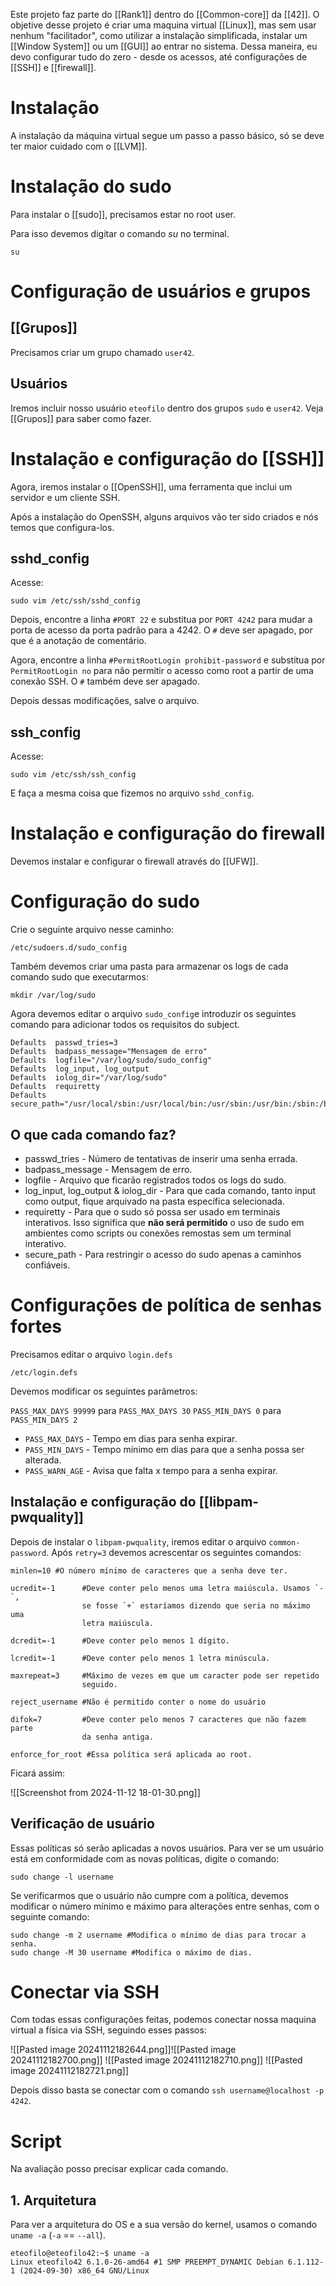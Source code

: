 Este projeto faz parte do [[Rank1]] dentro do [[Common-core]] da [[42]].
O objetive desse projeto é criar uma maquina virtual [[Linux]], mas sem usar nenhum "facilitador", como utilizar a instalação simplificada, instalar um [[Window System]] ou um [[GUI]] ao entrar no sistema. Dessa maneira, eu devo configurar tudo do zero - desde os acessos, até configurações de [[SSH]] e [[firewall]].

# Instalação
A instalação da máquina virtual segue um passo a passo básico, só se deve ter maior cuidado com o [[LVM]].

# Instalação do sudo
Para instalar o [[sudo]], precisamos estar no root user. 

Para isso devemos digitar o comando *su* no terminal. 

```
su
```

# Configuração de usuários e grupos

## [[Grupos]]
Precisamos criar um grupo chamado `user42`.

## Usuários
Iremos incluir nosso usuário `eteofilo` dentro dos grupos `sudo` e `user42`. Veja [[Grupos]] para saber como fazer.

# Instalação e configuração do [[SSH]]
Agora, iremos instalar o [[OpenSSH]], uma ferramenta que inclui um servidor e um cliente SSH.

Após a instalação do OpenSSH, alguns arquivos vão ter sido criados e nós temos que configura-los.

## sshd_config
Acesse:

```
sudo vim /etc/ssh/sshd_config
```

Depois, encontre a linha `#PORT 22` e substitua por `PORT 4242` para mudar a porta de acesso da porta padrão para a 4242. O `#` deve ser apagado, por que é a anotação de comentário.

Agora, encontre a linha `#PermitRootLogin prohibit-password` e substitua por `PermitRootLogin no` para não permitir o acesso como root a partir de uma conexão SSH. O `#` também deve ser apagado.

Depois dessas modificações, salve o arquivo.

## ssh_config
Acesse:

```
sudo vim /etc/ssh/ssh_config
```

E faça a mesma coisa que fizemos no arquivo `sshd_config`.

# Instalação e configuração do firewall
Devemos instalar e configurar o firewall através do [[UFW]].

# Configuração do sudo
Crie o seguinte arquivo nesse caminho:

```
/etc/sudoers.d/sudo_config
```

Também devemos criar uma pasta para armazenar os logs de cada comando sudo que executarmos:

```
mkdir /var/log/sudo
```

Agora devemos editar o arquivo `sudo_config`e introduzir os seguintes comando para adicionar todos os requisitos do subject.

```
Defaults  passwd_tries=3
Defaults  badpass_message="Mensagem de erro"
Defaults  logfile="/var/log/sudo/sudo_config"
Defaults  log_input, log_output
Defaults  iolog_dir="/var/log/sudo"
Defaults  requiretty
Defaults  secure_path="/usr/local/sbin:/usr/local/bin:/usr/sbin:/usr/bin:/sbin:/bin:/snap/bin"
```

## O que cada comando faz?
- passwd_tries - Número de tentativas de inserir uma senha errada.
- badpass_message - Mensagem de erro.
- logfile - Arquivo que ficarão registrados todos os logs do sudo.
- log_input, log_output & iolog_dir - Para que cada comando, tanto input como output, fique arquivado na pasta específica selecionada.
- requiretty - Para que o sudo só possa ser usado em terminais interativos. Isso significa que **não será permitido** o uso de sudo em ambientes como scripts ou conexões remostas sem um terminal interativo.
- secure_path - Para restringir o acesso do sudo apenas a caminhos confiáveis.

# Configurações de política de senhas fortes
Precisamos editar o arquivo `login.defs`

```
/etc/login.defs
```

Devemos modificar os seguintes parâmetros:

`PASS_MAX_DAYS 99999` para `PASS_MAX_DAYS 30`
`PASS_MIN_DAYS 0` para `PASS_MIN_DAYS 2`

- `PASS_MAX_DAYS` - Tempo em dias para senha expirar.
- `PASS_MIN_DAYS` - Tempo mínimo em dias para que a senha possa ser alterada.
- `PASS_WARN_AGE` - Avisa que falta x tempo para a senha expirar.

## Instalação e configuração do [[libpam-pwquality]]
Depois de instalar o `libpam-pwquality`, iremos editar o arquivo `common-password`.
Após `retry=3` devemos acrescentar os seguintes comandos:

```
minlen=10 #O número mínimo de caracteres que a senha deve ter.

ucredit=-1      #Deve conter pelo menos uma letra maiúscula. Usamos `-`,
				se fosse `+` estaríamos dizendo que seria no máximo uma
				letra maiúscula.
			
dcredit=-1      #Deve conter pelo menos 1 dígito.

lcredit=-1      #Deve conter pelo menos 1 letra minúscula.

maxrepeat=3     #Máximo de vezes em que um caracter pode ser repetido
				seguido.

reject_username #Não é permitido conter o nome do usuário

difok=7         #Deve conter pelo menos 7 caracteres que não fazem parte
				da senha antiga.
		
enforce_for_root #Essa política será aplicada ao root.
```

Ficará assim:

![[Screenshot from 2024-11-12 18-01-30.png]]

## Verificação de usuário
Essas políticas só serão aplicadas a novos usuários. Para ver se um usuário está em conformidade com as novas políticas, digite o comando:

```
sudo change -l username
```

Se verificarmos que o usuário não cumpre com a política, devemos modificar o número mínimo e máximo para alterações entre senhas, com o seguinte comando:

```
sudo change -m 2 username #Modifica o mínimo de dias para trocar a senha.
sudo change -M 30 username #Modifica o máximo de dias.
```


# Conectar via SSH
Com todas essas configurações feitas, podemos conectar nossa maquina virtual a física via SSH, seguindo esses passos:

![[Pasted image 20241112182644.png]]![[Pasted image 20241112182700.png]]
![[Pasted image 20241112182710.png]]
![[Pasted image 20241112182721.png]]

Depois disso basta se conectar com o comando `ssh username@localhost -p 4242`.

# Script
Na avaliação posso precisar explicar cada comando.

## 1. Arquitetura
Para ver a arquitetura do OS e a sua versão do kernel, usamos o comando `uname -a` (`-a` == `--all`).

```
eteofilo@eteofilo42:~$ uname -a
Linux eteofilo42 6.1.0-26-amd64 #1 SMP PREEMPT_DYNAMIC Debian 6.1.112-1 (2024-09-30) x86_64 GNU/Linux
```

